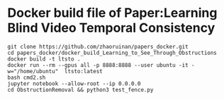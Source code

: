 # Docker build file of Paper:Learning Blind Video Temporal Consistency

```
git clone https://github.com/zhaoruinan/papers_docker.git
cd papers_docker/docker_build_Learning_to_See_Through_Obstructions
docker build -t ltsto .
docker run --rm --gpus all -p 8888:8888 --user ubuntu -it -w="/home/ubuntu"  ltsto:latest
bash cmd2.sh
jupyter notebook --allow-root --ip 0.0.0.0
cd ObstructionRemoval && python3 test_fence.py
```
